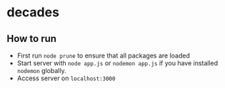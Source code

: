 # decades

## How to run

- First run `node prune` to ensure that all packages are loaded
- Start server with `node app.js` or `nodemon app.js` if you have installed `nodemon` globally.
- Access server on `localhost:3000`
